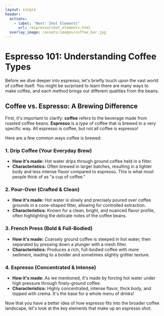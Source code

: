 ```yaml
---
layout: single
header:
  actions:
    - label: "Next: Shot Elements"
      url: /espresso/shot_elements.html
  overlay_image: /assets/images/coffee_bar.jpg
---
```

# Espresso 101: Understanding Coffee Types

Before we dive deeper into espresso, let's briefly touch upon the vast world of coffee itself. You might be surprised to learn there are many ways to make coffee, and each method brings out different qualities from the beans.

## Coffee vs. Espresso: A Brewing Difference

First, it's important to clarify: **coffee** refers to the beverage made from roasted coffee beans. **Espresso** is a *type* of coffee that is brewed in a very specific way. All espresso is coffee, but not all coffee is espresso!

Here are a few common ways coffee is brewed:

### 1. Drip Coffee (Your Everyday Brew)
* **How it's made:** Hot water drips through ground coffee held in a filter.
* **Characteristics:** Often brewed in larger batches, resulting in a lighter body and less intense flavor compared to espresso. This is what most people think of as "a cup of coffee."

### 2. Pour-Over (Crafted & Clean)
* **How it's made:** Hot water is slowly and precisely poured over coffee grounds in a cone-shaped filter, allowing for controlled extraction.
* **Characteristics:** Known for a clean, bright, and nuanced flavor profile, often highlighting the delicate notes of the coffee beans.

### 3. French Press (Bold & Full-Bodied)
* **How it's made:** Coarsely ground coffee is steeped in hot water, then separated by pressing down a plunger with a mesh filter.
* **Characteristics:** Produces a rich, full-bodied coffee with more sediment, leading to a bolder and sometimes slightly grittier texture.

### 4. Espresso (Concentrated & Intense)
* **How it's made:** As we mentioned, it's made by forcing hot water under high pressure through finely-ground coffee.
* **Characteristics:** Highly concentrated, intense flavor, thick body, and topped with crema. It's the base for a whole menu of drinks!

Now that you have a better idea of how espresso fits into the broader coffee landscape, let's look at the key elements that make up an espresso shot.
